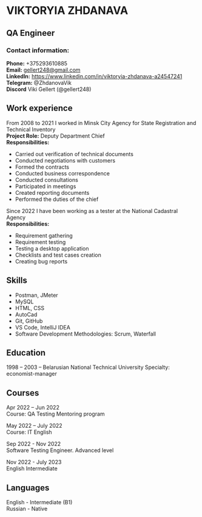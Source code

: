 # VIKTORYIA ZHDANAVA 

## QA Engineer

### Contact information:
**Phone:** +375293610885  
**Email:** gellert248@gmail.com  
**LinkedIn:** https://www.linkedin.com/in/viktoryia-zhdanava-a24547241  
**Telegram:** @ZhdanovaVik  
**Discord** Viki Gellert (@gellert248)

## Work experience                                                                                                         

From 2008 to 2021 I worked in Minsk City Agency for State Registration and Technical Inventory  
**Project Role:**  Deputy Department Chief    
**Responsibilities:**  
- Carried out verification of technical documents
- Conducted negotiations with customers
- Formed the contracts  
- Conducted business correspondence  
- Conducted consultations  
- Participated in meetings  
- Created reporting documents  
- Performed the duties of the chief

Since 2022 I have been working as a tester at the National Cadastral Agency  
**Responsibilities:**    
- Requirement gathering
- Requirement testing  
- Testing a desktop application  
- Checklists and test cases creation   
- Creating bug reports

## Skills  
- Postman, JMeter
- MySQL
- HTML, CSS
- AutoCad
- Git, GitHub
- VS Code, IntelliJ IDEA
- Software Development Methodologies: Scrum, Waterfall

## Education
1998 – 2003 – Belarusian National Technical University
Specialty: economist-manager

## Courses
Apr 2022 – Jun 2022  
Course: QA Testing Mentoring program

May 2022 – July 2022  
Course: IT English

Sep 2022 - Nov 2022  
Software Testing Engineer. Advanced level 

Nov 2022 - July 2023  
English Intermediate

## Languages

English - Intermediate (B1)  
Russian - Native
